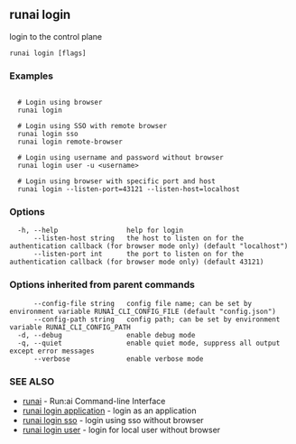 ## runai login

login to the control plane

```
runai login [flags]
```

### Examples

```

  # Login using browser
  runai login

  # Login using SSO with remote browser
  runai login sso
  runai login remote-browser

  # Login using username and password without browser
  runai login user -u <username> 

  # Login using browser with specific port and host
  runai login --listen-port=43121 --listen-host=localhost

```

### Options

```
  -h, --help                 help for login
      --listen-host string   the host to listen on for the authentication callback (for browser mode only) (default "localhost")
      --listen-port int      the port to listen on for the authentication callback (for browser mode only) (default 43121)
```

### Options inherited from parent commands

```
      --config-file string   config file name; can be set by environment variable RUNAI_CLI_CONFIG_FILE (default "config.json")
      --config-path string   config path; can be set by environment variable RUNAI_CLI_CONFIG_PATH
  -d, --debug                enable debug mode
  -q, --quiet                enable quiet mode, suppress all output except error messages
      --verbose              enable verbose mode
```

### SEE ALSO

* [runai](runai.md)	 - Run:ai Command-line Interface
* [runai login application](runai_login_application.md)	 - login as an application
* [runai login sso](runai_login_sso.md)	 - login using sso without browser
* [runai login user](runai_login_user.md)	 - login for local user without browser

